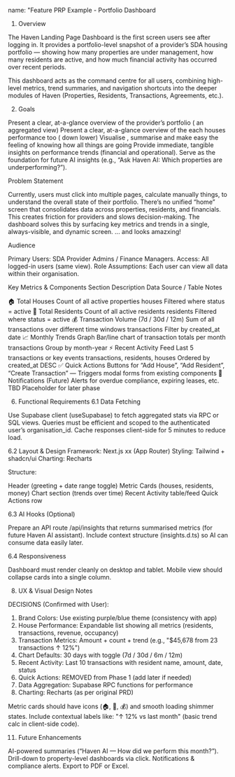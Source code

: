 name: "Feature PRP Example - Portfolio Dashboard
1. Overview

The Haven Landing Page Dashboard is the first screen users see after logging in. It provides a portfolio-level snapshot of a provider’s SDA housing portfolio — showing how many properties are under management, how many residents are active, and how much financial activity has occurred over recent periods.

This dashboard acts as the command centre for all users, combining high-level metrics, trend summaries, and navigation shortcuts into the deeper modules of Haven (Properties, Residents, Transactions, Agreements, etc.).

2. Goals

Present a clear, at-a-glance overview of the provider’s portfolio ( an aggregated view)
Present a clear, at-a-glance overview of the each houses performance too ( down lower)
Visualise , summarise and make easy the feeling of knowing how all things are going
Provide immediate, tangible insights on performance trends (financial and operational).
Serve as the foundation for future AI insights (e.g., “Ask Haven AI: Which properties are underperforming?”).

Problem Statement

Currently, users must click into multiple pages, calculate manually things,  to understand the overall state of their portfolio. There’s no unified “home” screen that consolidates data across properties, residents, and financials.
This creates friction for providers and slows decision-making.
The dashboard solves this by surfacing key metrics and trends in a single, always-visible, and dynamic screen.
... and looks amazxing!

Audience

Primary Users: SDA Provider Admins / Finance Managers.
Access: All logged-in users (same view).
Role Assumptions: Each user can view all data within their organisation.

Key Metrics & Components
Section	Description	Data Source / Table	Notes

🏠 Total Houses	Count of all active properties	houses	Filtered where status = active
👥 Total Residents	Count of all active residents	residents	Filtered where status = active
💰 Transaction Volume (7d / 30d / 12m)	Sum of all transactions over different time windows	transactions	Filter by created_at date
📈 Monthly Trends Graph	Bar/line chart of transaction totals per month	transactions	Group by month-year
⚡ Recent Activity Feed	Last 5 transactions or key events	transactions, residents, houses	Ordered by created_at DESC
✅ Quick Actions	Buttons for “Add House”, “Add Resident”, “Create Transaction”	—	Triggers modal forms from existing components
🔔 Notifications (Future)	Alerts for overdue compliance, expiring leases, etc.	TBD	Placeholder for later phase

6. Functional Requirements
6.1 Data Fetching

Use Supabase client (useSupabase) to fetch aggregated stats via RPC or SQL views.
Queries must be efficient and scoped to the authenticated user’s organisation_id.
Cache responses client-side for 5 minutes to reduce load.

6.2 Layout & Design
Framework: Next.js xx (App Router)
Styling: Tailwind + shadcn/ui
Charting: Recharts

Structure:

Header (greeting + date range toggle)
Metric Cards (houses, residents, money)
Chart section (trends over time)
Recent Activity table/feed
Quick Actions row

6.3 AI Hooks (Optional)

Prepare an API route /api/insights that returns summarised metrics (for future Haven AI assistant).
Include context structure (insights.d.ts) so AI can consume data easily later.

6.4 Responsiveness

Dashboard must render cleanly on desktop and tablet.
Mobile view should collapse cards into a single column.


8. UX & Visual Design Notes

DECISIONS (Confirmed with User):
1. Brand Colors: Use existing purple/blue theme (consistency with app)
2. House Performance: Expandable list showing all metrics (residents, transactions, revenue, occupancy)
3. Transaction Metrics: Amount + count + trend (e.g., "$45,678 from 23 transactions ↑ 12%")
4. Chart Defaults: 30 days with toggle (7d / 30d / 6m / 12m)
5. Recent Activity: Last 10 transactions with resident name, amount, date, status
6. Quick Actions: REMOVED from Phase 1 (add later if needed)
7. Data Aggregation: Supabase RPC functions for performance
8. Charting: Recharts (as per original PRD)

Metric cards should have icons (🏠, 👥, 💰) and smooth loading shimmer states.
Include contextual labels like:
"↑ 12% vs last month" (basic trend calc in client-side code).

11. Future Enhancements

AI-powered summaries (“Haven AI — How did we perform this month?”).
Drill-down to property-level dashboards via click.
Notifications & compliance alerts.
Export to PDF or Excel.